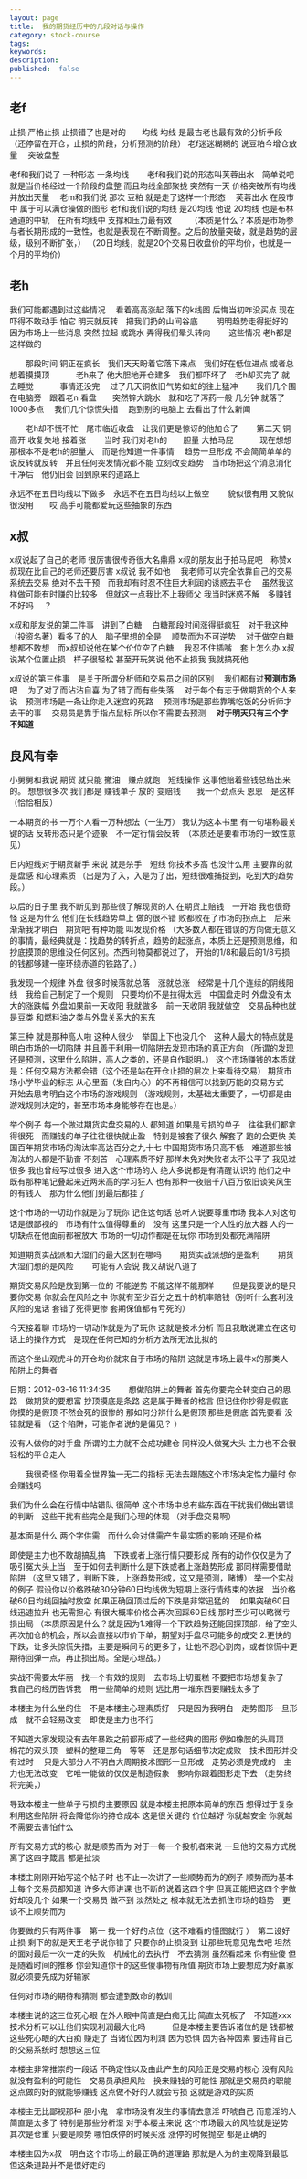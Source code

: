 ```yaml
---
layout: page
title:  我的期货经历中的几段对话与操作
category: stock-course
tags:
keywords:
description:
published:  false
---
```


## 老f
止损 严格止损 止损错了也是对的　　均线 均线 是最古老也最有效的分析手段　（还停留在开仓，止损的阶段，分析预测的阶段）
老f迷迷糊糊的 说豆粕今增仓放量　 突破盘整　

老f和我们说了 一种形态 一条均线　　
老f和我们说的形态叫芙蓉出水　简单说吧　就是当价格经过一个阶段的盘整 而且均线全部聚拢 突然有一天 价格突破所有均线　 并放出天量　 
老m和我们说 那次 豆粕 就是走了这样一个形态　 芙蓉出水 在股市中 属于可以满仓操做的图形
老f和我们说的均线 是20均线 他说 20均线 也是布林通道的中轨　在所有均线中 支撑和压力最有效　　
（本质是什么？本质是市场参与者长期形成的一致性，也就是表现在不断调整。之后的放量突破，就是趋势的层级，级别不断扩张，）
（20日均线，就是20个交易日收盘价的平均价，也就是一个月的平均价）

## 老h
我们可能都遇到过这些情况　 看着高高涨起 落下的k线图 后悔当初咋没买点 现在吓得不敢动手 怕它 明天就反转　把我们扔的山间谷底
　　明明趋势走得挺好的 因为市场上一些消息 突然 拉起 或跳水 弄得我们晕头转向
　　这些情况 老h都是这样做的　

　　那段时间 铜正在疯长　我们天天盼着它落下来点　我们好在低位进点 或者总想着摸摸顶　
　　老h来了 他大胆地开仓建多　我们都吓坏了　老h却买完了 就去睡觉　
　　事情还没完　 过了几天铜依旧气势如虹的往上猛冲
　　我们几个围在电脑旁　跟着老n 看盘　　突然锌大跳水　就和吃了泻药一般 几分钟 就落了 1000多点　 我们几个惊慌失措　 跑到别的电脑上 去看出了什么新闻　

　　老h却不慌不忙　尾市临近收盘　让我们更是惊讶的他加仓了
　　第二天 铜高开 收复失地 接着涨
　　当时 我们对老h的　　胆量 大拍马屁　
　　现在想想　那根本不是老h的胆量大　而是他知道一件事情　 趋势一旦形成 不会简简单单的说反转就反转　并且任何突发情况都不能 立刻改变趋势　当市场把这个消息消化干净后　他仍旧会 回到原来的道路上　

永远不在五日均线以下做多　永远不在五日均线以上做空
　　貌似很有用 又貌似很没用　　哎 高手可能都爱玩这些抽象的东西
## x叔
x叔说起了自己的老师 很厉害很传奇很大名鼎鼎 x叔的朋友出于拍马屁吧　称赞x叔现在比自己的老师还要厉害 
x叔说 我不如他　 我老师可以完全依靠自己的交易系统去交易 绝对不去干预　而我却有时忍不住巨大利润的诱惑去平仓　
虽然我这样做可能有时赚的比较多　但就这一点我比不上我师父
我当时迷惑不解　多赚钱不好吗　 ？

x叔和朋友说的第二件事　讲到了白糖　 
白糖那段时间涨得挺疯狂　对于我这种（投资名著）看多了的人　脑子里想的全是　 顺势而为不可逆势　
对于做空白糖 想都不敢想　而x叔却说他在某个价位空了白糖　 
我忍不住插嘴　套上怎么办 x叔说某个位置止损　样子很轻松 甚至开玩笑说 他不止损我 我就搞死他　

x叔说的第三件事　是关于所谓分析师和交易员之间的区别　
我们都有过**预测市场**吧　 为了对了而沾沾自喜 为了错了而有些失落　 
对于每个有志于做期货的个人来说　预测市场是一条让你走入迷宫的死路　 
预测市场是那些靠嘴吃饭的分析师才去干的事　 交易员是靠手指点鼠标 所以你不需要去预测　
**对于明天只有三个字 不知道**　

## 良风有幸
小舅舅和我说 期货 就只能 撇油　赚点就跑　短线操作 这事他赔着些钱总结出来的。
想想很多次 我们都是 赚钱单子 放的 变赔钱　　我一个劲点头 恩恩　是这样　 （恰恰相反）

一本期货的书 一万个人看一万种想法（一生万）
我认为这本书里 有一句堪称最关键的话 反转形态只是个迹象　不一定行情会反转　（本质还是要看市场的一致性意见）

日内短线对于期货新手 来说 就是杀手　短线 你技术多高 也没什么用 主要靠的就是盘感 和心理素质
（出是为了入，入是为了出，短线很难捕捉到，吃到大的趋势段。）

以后的日子里 我不断见到 那些很了解现货的人 在期货上赔钱　一开始 我也很奇怪 这是为什么 他们在长线趋势单上 做的很不错 败都败在了市场的拐点上　后来渐渐我才明白　期货吧 有种功能 叫发现价格
（大多数人都在错误的方向做无意义的事情，最经典就是：找趋势的转折点，趋势的起涨点，本质上还是预测思维，和抄底摸顶的思维没任何区别。杰西利物莫都说过了，
开始的1/8和最后的1/8亏损的钱都够建一座环绕赤道的铁路了。）

我发现一个规律 外盘 很多时候落就总落　涨就总涨　经常是十几个连续的阴线阳线　我给自己制定了一个规则　只要均价不是拉得太远　中国盘走时 外盘没有太大的涨跌幅 外盘如果前一天收阳 我就做多　前一天收阴 我就做空　交易品种也就是豆类 和燃料油之类与外盘关系大的东东

第三种 就是那种高人啦 这种人很少　举国上下也没几个　这种人最大的特点就是明白市场的一切陷阱 并且善于利用一切陷阱去发现市场的真正方向
（所谓的发现还是预测，这里什么陷阱，高人之类的，还是自作聪明。）
这个市场赚钱的本质就是：任何交易方法都会错（这个还是站在开仓止损的层次上来看待交易）
期货市场小学毕业的标志 从心里面（发自内心）的不再相信可以找到万能的交易方式　开始去思考明白这个市场的游戏规则
（游戏规则，太基础太重要了，一切都是由游戏规则决定的，甚至市场本身能够存在也是。）

举个例子 每一个做过期货实盘交易的人 都知道 如果是亏损的单子　往往我们都拿得很死　而赚钱的单子往往很快就止盈　特别是被套了很久 解套了 跑的会更快
美国百年期货市场的淘汰率高达百分之九十七 中国期货市场只高不低　难道那些被淘汰的人都是不勤奋 不刻苦　心理素质不好 那样未免对失败者太不公平了 我见过很多 我也曾经写过很多 进入这个市场的人 绝大多说都是有清醒认识的 他们之中既有那种笔记叠起来近两米高的学习狂人 也有那种一夜赔千八百万依旧谈笑风生的有钱人　那为什么他们到最后都挂了

这个市场的一切动作就是为了玩你
记住这句话
总听人说要尊重市场 我本人对这句话是很鄙视的　市场有什么值得尊重的　没有
这里只是一个人性的放大器 人的一切缺点在他面前都被放大
市场的一切动作都是在玩你 市场到处都充满陷阱

知道期货实战派和大湿们的最大区别在哪吗
　　期货实战派想的是盈利
　　期货大湿们想的是风险
　　可能有人会说 我又胡说八道了

期货交易风险是放到第一位的 不能逆势 不能这样不能那样
　　但是我要说的是只要你交易 你就会在风险之中 你就有至少百分之五十的机率赔钱（别听什么套利没风险的鬼话 套错了死得更惨 套期保值都有亏死的）

今天接着聊 市场的一切动作就是为了玩你 这就是技术分析 而且我敢说建立在这句话上的操作方式　是现在任何已知的分析方法所无法比拟的

而这个坐山观虎斗的开仓均价就来自于市场的陷阱 这就是市场上最牛x的那类人 陷阱上的舞者

日期：2012-03-16 11:34:35
　　想做陷阱上的舞者 首先你要完全转变自己的思路　做期货的要想富 抄顶摸底是条路 这是属于舞者的格言 但记住你抄得是假底 你摸的是假顶 不然会死的很惨的 那如何分辨什么是假顶 那些是假底 首先要看 没错就是看
（这个陷阱，可能作者说的是偏见？ ）

没有人做你的对手盘 所谓的主力就不会成功建仓 同样没人做冤大头 主力也不会很轻松的平仓走人

　　我很奇怪 你用着全世界独一无二的指标 无法去跟随这个市场决定性力量时 你会赚钱吗


我们为什么会在行情中站错队 很简单 这个市场中总有些东西在干扰我们做出错误的判断　这些干扰有些完全是我们心理的体现
（对手盘交易啊）

基本面是什么 两个字供需　而什么会对供需产生最实质的影响 还是价格


即使是主力也不敢胡搞乱搞　下跌或者上涨行情只要形成 所有的动作仅仅是为了吸引冤大头上当　至于如何去判断什么是下跌或者上涨趋势形成 那同样需要借助陷阱
（这里又错了，判断下跌，上涨趋势形成，这又是预测，赌博）
举一个实战的例子 假设你以价格跌破30分钟60日均线做为短期上涨行情结束的依据　当价格破60日均线回抽时放空 如果正确回顶过后的下跌是非常迅猛的　
 如果突破60日线迅速拉升 也无需担心 有很大概率价格会再次回踩60日线 那时至少可以略微亏损出局
（本质原因是什么？就是因为1.难得一个下跌趋势还能回探顶部，给了空头再次加仓的机会，所以会直接以市价下单，期望对手盘尽可能多的成交
2.更快的下跌，让多头惊慌失措，主要是瞬间亏的更多了，让他不忍心割肉，或者惊慌中更期待回弹一点，再止损出局。全是心理战。）

实战不需要太华丽　找一个有效的规则　去市场上切蛋糕 不要把市场想复杂了　我自己的经历告诉我　用一些简单的规则 远比用一堆东西要赚钱太多了　　

本楼主为什么坐的住　不是本楼主心理素质好　只是因为我明白　走势图形一旦形成　就不会轻易改变　即使是主力也不行

不知道大家发现没有去年暴跌之前都形成了一些经典的图形 例如橡胶的头肩顶　棉花的双头顶　塑料的整理三角　等等　还是那句话细节决定成败　技术图形并没有过时　
只是大部分人不明白大周期技术图形一旦形成　走势必须是完成的　主力也无法改变　它唯一能做的仅仅是制造假象　影响你跟着图形走下去
（走势终将完美，）

导致本楼主一些单子亏损的主要原因 就是本楼主把原本简单的东西 想得过于复杂
利用这些陷阱 将会降低你的持仓成本 这是很关键的 价位越好 你就越安全 你就越不需要去害怕什么

所有交易方式的核心 就是顺势而为 对于一每一个投机者来说 一旦他的交易方式脱离了这四字箴言 都是扯淡

本楼主刚刚开始写这个帖子时 也不止一次讲了一些顺势而为的例子 顺势而为基本上每个交易员都知道 许多大师讲课 也不断的说着这四个字 
但真正能把这四个字做好却没几个 如果一个交易员 做不到 淡然处之 根本就无法去抓住市场的趋势　更谈不上顺势而为

你要做的只有两件事　第一 找一个好的点位（这不难看的懂图就行 ）　第二设好止损 剩下的就是天王老子说你错了 只要你的止损没到 让那些玩意见鬼去吧
坦然的面对最后一次一定的失败　机械化的去执行　不去猜测 虽然看起来 你有些傻 但是随着时间的推移 你会知道你干的这些傻事物有所值
期货市场上要想成为好赢家 就必须要先成为好输家

任何对市场的期待和猜测 都会遭到致命的教训

本楼主说的这三位死心眼 在外人眼中简直是白痴无比 简直太死板了　不知道xxx技术分析可以让他们实现利润最大化吗　
　　但是本楼主要告诉诸位的是 钱都被这些死心眼的大白痴 赚走了
当诸位因为利润 因为恐惧 因为各种因素 要违背自己的交易系统时 想想这三位

本楼主非常推崇的一段话 不确定性以及由此产生的风险正是交易的核心 没有风险 就没有盈利的可能性　交易员承担风险　换来赚钱的可能性 那就是交易员的职能 这点做的好的就能够赚钱 这点做不好的人就会亏损 这就是游戏的实质　

本楼主无比鄙视那种 胆小鬼　拿市场没有发生的事情去意淫 吓唬自己 而意淫的人简直是太多了 特别是那些分析湿 对于本楼主来说 这个市场最大的风险就是逆势　其次是仓重 只要是顺势 哪怕跌停的时候买涨 涨停的时候抛空 都是正确的

本楼主因为x叔　明白这个市场上的最正确的道理路 那就是人为的主观降到最低 但这条道路并不是很好走的